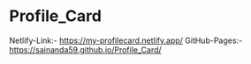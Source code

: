 # Profile_Card
Netlify-Link:- https://my-profilecard.netlify.app/
GitHub-Pages:- https://sainanda59.github.io/Profile_Card/
